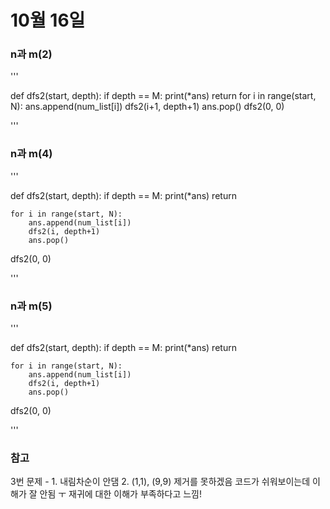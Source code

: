 # 10월 16일

### n과 m(2)
'''

def dfs2(start, depth):
    if depth == M:
        print(*ans)
        return
    for i in range(start, N):
        ans.append(num_list[i])
        dfs2(i+1, depth+1)
        ans.pop()
dfs2(0, 0)

'''

### n과 m(4)
'''

def dfs2(start, depth):
    if depth == M:
        print(*ans)
        return

    for i in range(start, N):
        ans.append(num_list[i])
        dfs2(i, depth+1)
        ans.pop()
dfs2(0, 0)

'''

### n과 m(5)
'''

def dfs2(start, depth):
    if depth == M:
        print(*ans)
        return

    for i in range(start, N):
        ans.append(num_list[i])
        dfs2(i, depth+1)
        ans.pop()
dfs2(0, 0)

'''

### 참고
3번 문제 - 1. 내림차순이 안댐 2. (1,1), (9,9) 제거를 못하겠음
코드가 쉬워보이는데 이해가 잘 안됨 ㅜ 재귀에 대한 이해가 부족하다고 느낌!
